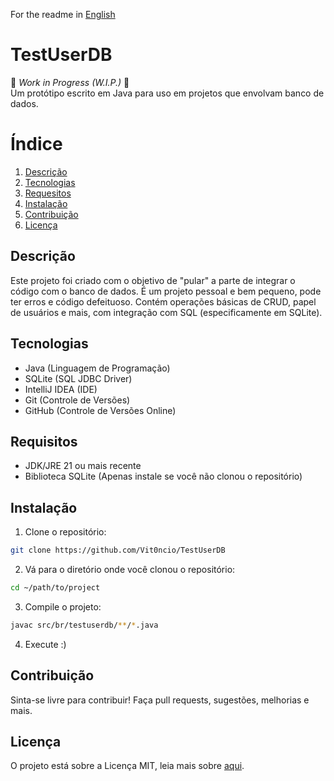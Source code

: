 For the readme in [English](README.md)
# TestUserDB

🚧 *Work in Progress (W.I.P.)* 🚧  
Um protótipo escrito em Java para uso em projetos que envolvam banco de dados.

# Índice
1. [Descrição](#descricao)
2. [Tecnologias](#tecnologias)
3. [Requesitos](#requisitos)
4. [Instalação](#instalacao)
5. [Contribuição](#contribuicao)
6. [Licença](#licenca)

## Descrição
Este projeto foi criado com o objetivo de "pular" a parte de integrar o código com o banco de dados. É um projeto pessoal e bem pequeno, pode ter erros e código defeituoso. Contém operações básicas de CRUD, papel de usuários e mais, com integração com SQL (especificamente em SQLite).

## Tecnologias
* Java (Linguagem de Programação)
* SQLite (SQL JDBC Driver)
* IntelliJ IDEA (IDE)
* Git (Controle de Versões)
* GitHub (Controle de Versões Online)

## Requisitos
* JDK/JRE 21 ou mais recente
* Biblioteca SQLite (Apenas instale se você não clonou o repositório)

## Instalação
1. Clone o repositório:
```bash
git clone https://github.com/Vit0ncio/TestUserDB
```

2. Vá para o diretório onde você clonou o repositório:
```bash
cd ~/path/to/project
```

3. Compile o projeto:
```bash
javac src/br/testuserdb/**/*.java
```

4. Execute :)

## Contribuição
Sinta-se livre para contribuir! Faça pull requests, sugestões, melhorias e mais.

## Licença
O projeto está sobre a Licença MIT, leia mais sobre [aqui](LICENSE).